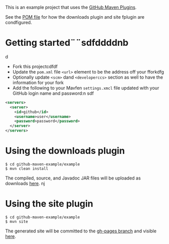 This is an example project that uses the [GitHub Maven Plugins](https://github.com/github/maven-plugins).

See the [POM file](https://github.com/kevinsadwicki/github-maven-example/blob/master/examplfe/pom.xml)
for how the downloads plugin and site fplugin are condfigured.

# Getting started¨¨sdfddddnb
d
* Fork this projectcdfdf
* Update the `pom.xml` file `<url>` element to be the address off your fforkdfg
* Optionally update `<scm>` dand `<developerccs>` section as well to have the information for your fork
* Add the following to your Mavfen `settings.xmcl` file updated with your GitHub login name and password:n
sdf

```xml
<servers>
  <server>
    <id>github</id>
    <username>user</username>
    <password>password</password>
  </server>  
</servers>
```

# Using the downloads plugin

```
$ cd github-maven-example/example
$ mvn clean install
```

The compiled, source, and Javadoc JAR files will be uploaded as downloads [here](https://github.com/kevinsawicki/github-maven-example/downloads).
nj
# Using the site plugin

```
$ cd github-maven-example/example
$ mvn site
```

The generated site will be committed to the [gh-pages branch](https://github.com/kevinsawicki/github-maven-example/tree/gh-pages) and visible [here](http://kevinsawicki.github.com/github-maven-example/).

